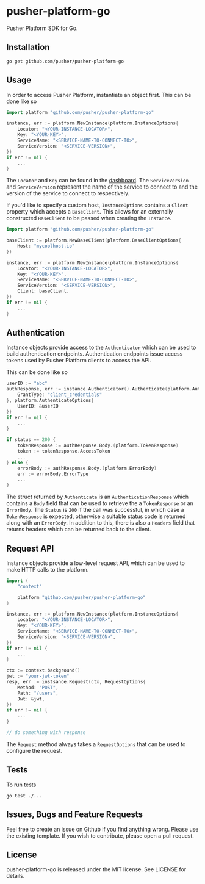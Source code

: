 # pusher-platform-go

Pusher Platform SDK for Go.

## Installation

```
go get github.com/pusher/pusher-platform-go
```

## Usage

In order to access Pusher Platform, instantiate an object first. This can be done like so

```go
import platform "github.com/pusher/pusher-platform-go"

instance, err := platform.NewInstance(platform.InstanceOptions{
	Locator: "<YOUR-INSTANCE-LOCATOR>",
	Key: "<YOUR-KEY>",
	ServiceName: "<SERVICE-NAME-TO-CONNECT-TO>",
	ServiceVersion: "<SERVICE-VERSION>",
})
if err != nil {
	...
}
```

The `Locator` and `Key` can be found in the [dashboard](https://dash.pusher.com). The `ServiceVersion` and `ServiceVersion` represent the name of the service to connect to and the version of the service to connect to respectively.

If you'd like to specify a custom host, `InstanceOptions` contains a `Client` property which accepts a `BaseClient`. This allows
for an externally constructed `BaseClient` to be passed when creating the `Instance`.

```go
import platform "github.com/pusher/pusher-platform-go"

baseClient := platform.NewBaseClient(platform.BaseClientOptions{
	Host: "mycoolhost.io"
})

instance, err := platform.NewInstance(platform.InstanceOptions{
	Locator: "<YOUR-INSTANCE-LOCATOR>",
	Key: "<YOUR-KEY>",
	ServiceName: "<SERVICE-NAME-TO-CONNECT-TO>",
	ServiceVersion: "<SERVICE-VERSION>",
	Client: baseClient,
})
if err != nil {
	...
}
```

## Authentication

Instance objects provide access to the `Authenticator` which can be used to build authentication endpoints. Authentication endpoints issue access tokens used by Pusher Platform clients to access the API.

This can be done like so

```go
userID := "abc"
authResponse, err := instance.Authenticator().Authenticate(platform.AuthenticatePayload{
	GrantType: "client_credentials"
}, platform.AuthenticateOptions{
	UserID: &userID
})
if err != nil {
	...
}

if status == 200 {
	tokenResponse := authResponse.Body.(platform.TokenResponse)
	token := tokenResponse.AccessToken
	...
} else {
	errorBody := authResponse.Body.(platform.ErrorBody)
	err := errorBody.ErrorType
	...
}

```

The struct returned by `Authenticate` is an `AuthenticationResponse` which contains a `Body` field that can be used to retrieve the a `TokenResponse` or an `ErrorBody`. The `Status` is `200` if the call was successful, in which case a `TokenResponse` is expected, otherwise a suitable status code is returned along with an `ErrorBody`. In addition to this, there is also a `Headers` field that returns headers which can be returned back to the client.

## Request API

Instance objects provide a low-level request API, which can be used to make HTTP calls to the platform.

```go
import (
	"context"

	platform "github.com/pusher/pusher-platform-go"
)

instance, err := platform.NewInstance(platform.InstanceOptions{
	Locator: "<YOUR-INSTANCE-LOCATOR>",
	Key: "<YOUR-KEY>",
	ServiceName: "<SERVICE-NAME-TO-CONNECT-TO>",
	ServiceVersion: "<SERVICE-VERSION>",
})
if err != nil {
	...
}

ctx := context.background()
jwt := "your-jwt-token"
resp, err := instsance.Request(ctx, RequestOptions{
	Method: "POST",
	Path: "/users",
	Jwt: &jwt,
})
if err != nil {
	...
}

// do something with response

```

The `Request` method always takes a `RequestOptions` that can be used to configure the request.

## Tests

To run tests

```
go test ./...
```

## Issues, Bugs and Feature Requests

Feel free to create an issue on Github if you find anything wrong. Please use the existing template. If you wish to contribute, please open a pull request.

## License

pusher-platform-go is released under the MIT license. See LICENSE for details.
